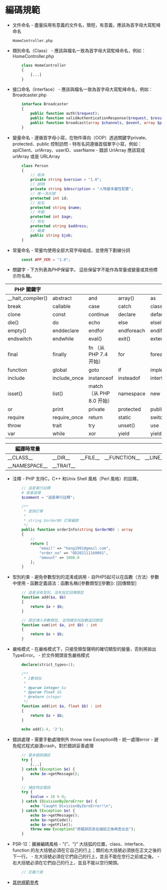 # 編碼規範

- 文件命名
      - 盡量採用有意義的文件名，簡短，有意義，應該為首字母大寫駝峰命名
    ```
    HomeController.php
    ```
- 類別命名（Class）
      - 應該與檔名一致為首字母大寫駝峰命名，例如： HomeController.php
    ```php
        class HomeController 
        {
            [...]
        }
    ```
- 接口命名（Interface）
      - 應該與檔名一致為首字母大寫駝峰命名，例如： Broadcaster.php
    ```php
        interface Broadcaster 
        {
            public function auth($request);
            public function validAuthenticationResponse($request, $result);
            public function broadcast(array $channels, $event, array $payload = []);
        }
    ```
- 變量命名
      - 遵循首字母小寫，在物件導向（OOP）透過關鍵字private、protected、public 控制訪問
      - 特有名詞遵循首個單字小寫，例如：apiClient、urlArray、userID、userName
      - 錯誤 UrlArray 應該寫成 urlArray 或是 URLArray
    ```php
        class Person 
        {
            // 版本
            private string $version = "1.0";
            // 說明
            private string $description = "人物基本屬性配置";
            // 唯一流水號
            protected int id;
            // 姓名
            protected string $name;
            // 年齡
            protected int $age;
            // 地址
            protected string $address;
            // 職業
            public string $job;
        }
    ```
- 常量命名
      - 常量均使用全部大寫字母組成，並使用下劃線分詞
    ```php
        const APP_VER = "1.0";
    ```
- 關鍵字
      -  下方列表為PHP保留字。 這些保留字不能作為常量或變量或其他標示符名稱。

| PHP 關鍵字|||||
|-|-|-|-|-|
|__halt_compiler()|abstract|and|array()|as|
|break|callable|case|catch|class|
|clone|const|continue|declare|default|
|die()|do|echo|else|elseif|
|empty()|enddeclare|endfor|endforeach|endif|
|endswitch|endwhile|eval()|exit()|extends|
|final|finally|fn （从 PHP 7.4 开始）|for|foreach|
|function|global|goto|if|implements|
|include|include_once|instanceof|insteadof|interface|
|isset()|list()|match （从 PHP 8.0 开始）|namespace|new|
|or|print|private|protected|public|
|require|require_once|return|static|switch|
|throw|trait|try|unset()|use|
|var|while|xor|yield|yield from|


|編譯時常量||||||
|-|-|-|-|-|-|
|\_\_CLASS__|\_\_DIR__|\_\_FILE__|\_\_FUNCTION__|\_\_LINE__|\_\_METHOD__|
|\_\_NAMESPACE__|\_\_TRAIT__|

- 注釋
      - PHP 支持C，C++ 和Unix Shell 風格（Perl 風格）的註釋。

    ```php
        // 這是單行註釋
        # 或者這樣
        $comment = "這是單行註釋";

        /**
         * 查詢訂單
         * 
         * string $orderNO 訂單編號
         */
        public function orderInfo(string $orderNO) : array 
        {
            //
            return [
                "email" => "hong1991@gmail.com",
                "order_no" => "OD202111160001",
                "amount" => 1000.0
            ];
        }
    ```

- 型別約束
      - 避免參數型別的混淆或誤用
      - 自PHP5起可以在函數（方法）參數中使用
      - 函數定義語法：函數名稱([參數類型][參數]): [回傳類型]
    ```php
        // 這是沒有型別、沒有指定回傳類型
        function add($a, $b) 
        {
            return $a + $b;
        }

        // 限定傳入參數類型, 並明確告知函數返回類型
        function sum(int $a, int $b) : int 
        {
            return $a + $b;
        }
    ```
- 嚴格模式
      - 在嚴格模式下，只接受類型聲明的確切類型的變量，否則將拋出 TypeError。
      - 於文件開頭宣吿嚴格模式
    ```php
        declare(strict_types=1);

        /**
         * 2數相加
         *
         * @param integer $a
         * @param float $b
         * @return integer
         */
        function add(int $a, float $b) : int
        {
            return $a + $b;
        }
        
        echo add(1.4, '2');
    ```

- 錯誤處理
      - 需要手動處理例外 throw new Exception時
      - 統一處理error
      - 避免程式程式崩潰crash，對於錯誤妥善處理
    ```php
        // 基本錯誤捕捉
        try {
            [...]
        } catch (Exception $e) {
            echo $e->getMessage();
        }

        // 捕捉特定錯誤
        try {
            $value = 10 % 0;
        } catch (DivisionByZeroError $e) {
            echo "Caught DivisionByZeroError!\n";
        } catch (Exception $e) {
            echo $e->getMessage();
            echo $e->getCode();
            echo $e->getFile();
            throw new Exception("將錯誤訊息在捕捉之後再丟出去");
        }

    ```

- PSR-12：擴展編碼風格
      - “{”、“}” 大括弧的位置，class、interface、function 的左大括號必須在它自己的行上；類的右大括號必須放在正文之後的下一行。
      - 左大括號必須在它們自己的行上，並且不能在空行之前或之後。
      - 右大括號必須在它們自己的行上，並且不能以空行開頭。
    ```php
        // 定義介面

    ```

- [其他規範參考]("https://events.storm.mg/codingstyle/coding_style/php/psr-2.html")